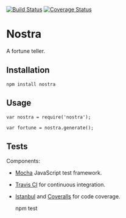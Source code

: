 [![Build Status](https://travis-ci.org/hillscottc/nostra.svg?branch=master)](https://travis-ci.org/hillscottc/nostra)
[![Coverage Status](https://coveralls.io/repos/hillscottc/nostra/badge.svg?branch=master&service=github)](https://coveralls.io/github/hillscottc/nostra?branch=master)

Nostra
=========

A fortune teller.


## Installation

    npm install nostra

## Usage

    var nostra = require('nostra');

    var fortune = nostra.generate();
  

## Tests

Components:
- [Mocha](https://mochajs.org/) JavaScript test framework.
- [Travis CI](https://travis-ci.org/) for continuous integration.
- [Istanbul](http://gotwarlost.github.io/istanbul/) and [Coveralls](https://coveralls.io/) for code coverage.

    npm test
    
